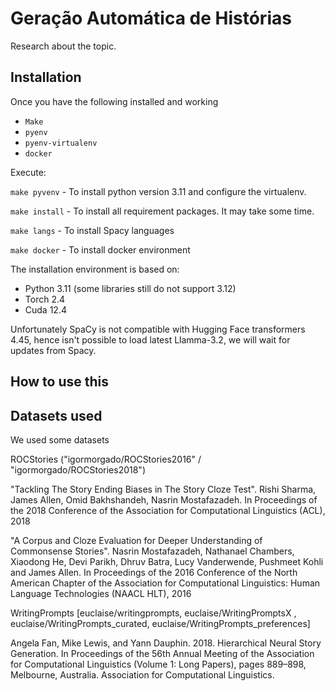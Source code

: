 # Geração Automática de Histórias

Research about the topic.

## Installation

Once you have the following installed and working

 - `Make`
 - `pyenv`
 - `pyenv-virtualenv`
 - `docker`

Execute:

`make pyvenv` - To install python version 3.11 and configure the virtualenv.

`make install` - To install all requirement packages. It may take some time.

`make langs` - To install Spacy languages

`make docker` - To install docker environment

The installation environment is based on:

- Python 3.11 (some libraries still do not support 3.12)
- Torch 2.4 
- Cuda 12.4

Unfortunately SpaCy is not compatible with Hugging Face transformers 4.45, hence
isn't possible to load latest Llamma-3.2, we will wait for updates from Spacy.

## How to use this


## Datasets used

We used some datasets


ROCStories ("igormorgado/ROCStories2016" / "igormorgado/ROCStories2018")

"Tackling The Story Ending Biases in The Story Cloze Test". Rishi Sharma, James Allen, Omid Bakhshandeh, Nasrin Mostafazadeh. In Proceedings of the 2018 Conference of the Association for Computational Linguistics (ACL), 2018

"A Corpus and Cloze Evaluation for Deeper Understanding of Commonsense Stories". Nasrin Mostafazadeh, Nathanael Chambers, Xiaodong He, Devi Parikh, Dhruv Batra, Lucy Vanderwende, Pushmeet Kohli and James Allen. In Proceedings of the 2016 Conference of the North American Chapter of the Association for Computational Linguistics: Human Language Technologies (NAACL HLT), 2016


WritingPrompts [euclaise/writingprompts,  euclaise/WritingPromptsX , euclaise/WritingPrompts_curated, euclaise/WritingPrompts_preferences]

Angela Fan, Mike Lewis, and Yann Dauphin. 2018. Hierarchical Neural Story Generation. In Proceedings of the 56th Annual Meeting of the Association for Computational Linguistics (Volume 1: Long Papers), pages 889–898, Melbourne, Australia. Association for Computational Linguistics.